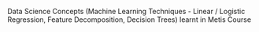 Data Science Concepts (Machine Learning Techniques - Linear / Logistic Regression, Feature Decomposition, Decision Trees) learnt in Metis Course

